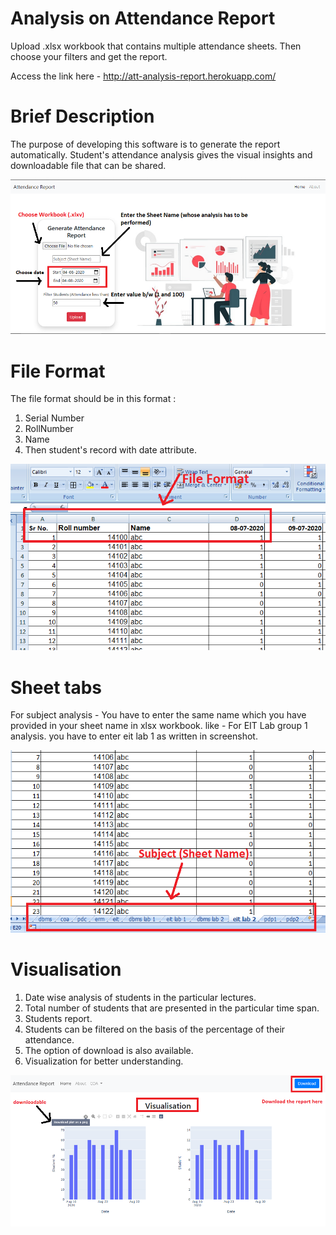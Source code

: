 # Analysis on Attendance Report
Upload .xlsx workbook that contains multiple attendance sheets. Then choose your filters and get the report.

Access the link here - http://att-analysis-report.herokuapp.com/


# Brief Description

The purpose of developing this software is to generate the report automatically.
Student's attendance analysis gives the visual insights and downloadable file that can be shared.


![](image/about.png)


# File Format

The file format should be in this format :
1. Serial Number
2. RollNumber
3. Name
4. Then student's record with date attribute.

![](image/example.png)


# Sheet tabs
For subject analysis - You have to enter the same name which you have provided in your sheet name in xlsx workbook.
like - For EIT Lab group 1 analysis. you have to enter eit lab 1 as written in screenshot.

![](image/example2.png)


# Visualisation

1. Date wise analysis of students in the particular lectures.
2. Total number of students that are presented in the particular time span.
3. Students report.
4. Students can be filtered on the basis of the percentage of their attendance.
5. The option of download is also available.
6. Visualization for better understanding.

![](image/visualisation.png)
